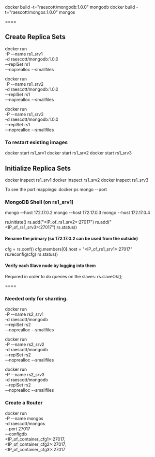 docker build -t="raescott/mongodb:1.0.0" mongodb
docker build -t="raescott/mongos:1.0.0" mongos

====
## Create Replica Sets

docker run \
  -P --name rs1_srv1 \
  -d raescott/mongodb:1.0.0 \
  --replSet rs1 \
  --noprealloc --smallfiles

docker run \
  -P --name rs1_srv2 \
  -d raescott/mongodb:1.0.0 \
  --replSet rs1 \
  --noprealloc --smallfiles

docker run \
  -P --name rs1_srv3 \
  -d raescott/mongodb:1.0.0 \
  --replSet rs1 \
  --noprealloc --smallfiles
  
### To restart existing images
docker start rs1_srv1
docker start rs1_srv2
docker start rs1_srv3
  
## Initialize Replica Sets
docker inspect rs1_srv1
docker inspect rs1_srv2
docker inspect rs1_srv3

To see the port mappings:
docker ps 
mongo --port <port>

### MongoDB Shell (on rs1_srv1)

mongo --host 172.17.0.2
mongo --host 172.17.0.3
mongo --host 172.17.0.4

rs.initiate()
rs.add("<IP_of_rs1_srv2>:27017")
rs.add("<IP_of_rs1_srv3>:27017")
rs.status()

#### Rename the primary (so 172.17.0.2 can be used from the outside)
cfg = rs.conf()
cfg.members[0].host = "<IP_of_rs1_srv1>:27017"
rs.reconfig(cfg)
rs.status()

#### Verify each Slave node by logging into them
Required in order to do queries on the slaves:
rs.slaveOk();
  
====

### Needed only for sharding.

docker run \
  -P --name rs2_srv1 \
  -d raescott/mongodb \
  --replSet rs2 \
  --noprealloc --smallfiles

docker run \
  -P --name rs2_srv2 \
  -d raescott/mongodb \
  --replSet rs2 \
  --noprealloc --smallfiles

docker run \
  -P --name rs2_srv3 \
  -d raescott/mongodb \
  --replSet rs2 \
  --noprealloc --smallfiles

### Create a Router
docker run \
  -P --name mongos \
  -d raescott/mongos \
  --port 27017 \
  --configdb \
    <IP_of_container_cfg1>:27017, \
    <IP_of_container_cfg2>:27017, \
    <IP_of_container_cfg3>:27017
